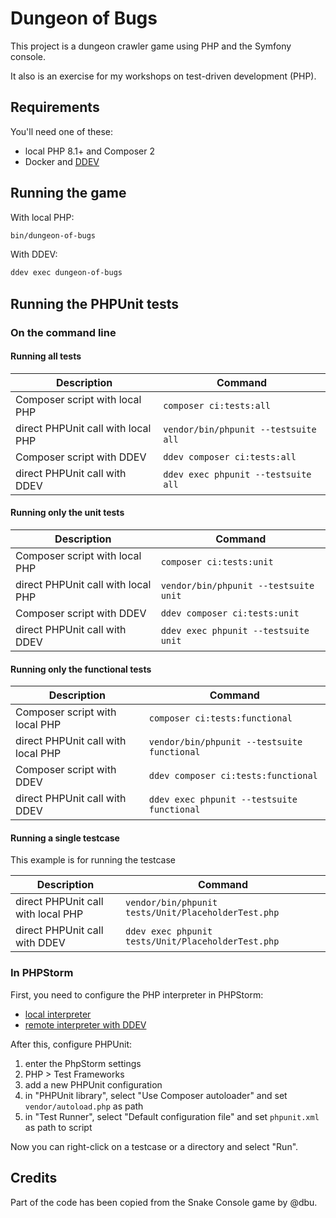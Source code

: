# Dungeon of Bugs

This project is a dungeon crawler game using PHP and the Symfony console.

It also is an exercise for my workshops on test-driven development (PHP).

## Requirements

You'll need one of these:

- local PHP 8.1+ and Composer 2
- Docker and [DDEV](https://github.com/ddev/ddev)

## Running the game

With local PHP:

```bash
bin/dungeon-of-bugs
```

With DDEV:

```bash
ddev exec dungeon-of-bugs
```

## Running the PHPUnit tests

### On the command line

#### Running all tests

| Description                        | Command                              |
|------------------------------------|--------------------------------------|
| Composer script with local PHP     | `composer ci:tests:all`              |
| direct PHPUnit call with local PHP | `vendor/bin/phpunit --testsuite all` |
| Composer script with DDEV          | `ddev composer ci:tests:all`         |
| direct PHPUnit call with DDEV      | `ddev exec phpunit --testsuite all`  |

#### Running only the unit tests

| Description                        | Command                               |
|------------------------------------|---------------------------------------|
| Composer script with local PHP     | `composer ci:tests:unit`              |
| direct PHPUnit call with local PHP | `vendor/bin/phpunit --testsuite unit` |
| Composer script with DDEV          | `ddev composer ci:tests:unit`         |
| direct PHPUnit call with DDEV      | `ddev exec phpunit --testsuite unit`  |

#### Running only the functional tests

| Description                        | Command                                     |
|------------------------------------|---------------------------------------------|
| Composer script with local PHP     | `composer ci:tests:functional`              |
| direct PHPUnit call with local PHP | `vendor/bin/phpunit --testsuite functional` |
| Composer script with DDEV          | `ddev composer ci:tests:functional`         |
| direct PHPUnit call with DDEV      | `ddev exec phpunit --testsuite functional`  |

#### Running a single testcase

This example is for running the testcase

| Description                        | Command                                             |
|------------------------------------|-----------------------------------------------------|
| direct PHPUnit call with local PHP | `vendor/bin/phpunit tests/Unit/PlaceholderTest.php` |
| direct PHPUnit call with DDEV      | `ddev exec phpunit tests/Unit/PlaceholderTest.php`  |

### In PHPStorm

First, you need to configure the PHP interpreter in PHPStorm:

- [local interpreter](https://www.jetbrains.com/help/phpstorm/configuring-local-interpreter.html)
- [remote interpreter with DDEV](https://ddev.readthedocs.io/en/latest/users/install/phpstorm/)

After this, configure PHPUnit:

1. enter the PhpStorm settings
2. PHP > Test Frameworks
3. add a new PHPUnit configuration
4. in "PHPUnit library",
   select "Use Composer autoloader" and set `vendor/autoload.php` as path
5. in "Test Runner",
   select "Default configuration file" and set `phpunit.xml` as path to script

Now you can right-click on a testcase or a directory and select "Run".

## Credits

Part of the code has been copied from the Snake Console game by @dbu.
